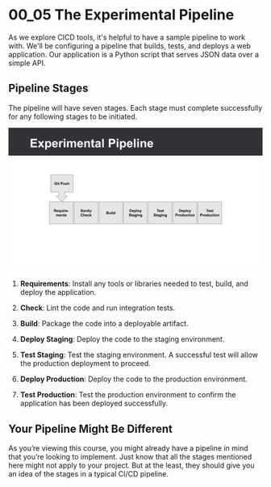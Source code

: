 # 00_05 The Experimental Pipeline
As we explore CICD tools, it's helpful to have a sample pipeline to work with. We'll be configuring a pipeline that builds, tests, and deploys a web application. Our application is a Python script that serves JSON data over a simple API.

## Pipeline Stages
The pipeline will have seven stages.  Each stage must complete successfully for any following stages to be initiated.

![The Experimental Pipeline](00_05_the_experimental_pipeline.png)

1. **Requirements**: Install any tools or libraries needed to test, build, and deploy the application.

2. **Check**: Lint the code and run integration tests.

3. **Build**: Package the code into a deployable artifact.

4. **Deploy Staging**: Deploy the code to the staging environment.

5. **Test Staging**: Test the staging environment.  A successful test will allow the production deployment to proceed.

6. **Deploy Production**: Deploy the code to the production environment.

7. **Test Production**: Test the production environment to confirm the application has been deployed successfully.


## Your Pipeline Might Be Different
As you’re viewing this course, you might already have a pipeline in mind that you’re looking to implement.  Just know that all the stages mentioned here might not apply to your project.  But at the least, they should give you an idea of the stages in a typical CI/CD pipeline.
